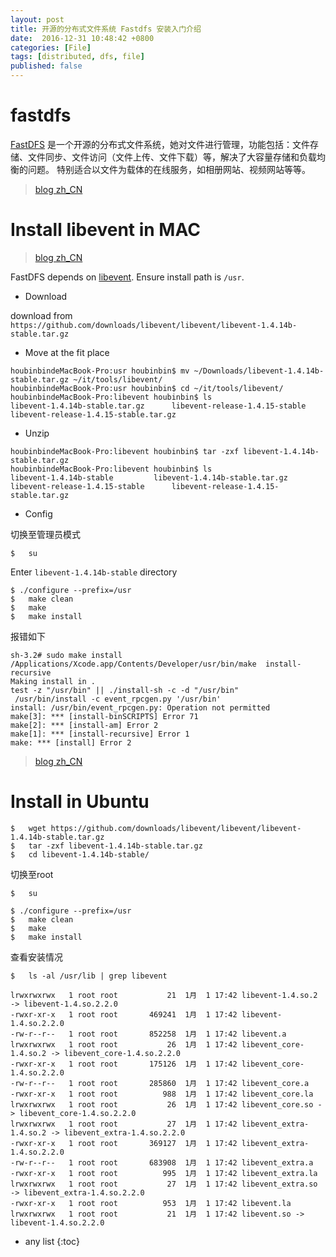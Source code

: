 ```yaml
---
layout: post
title: 开源的分布式文件系统 Fastdfs 安装入门介绍
date:  2016-12-31 10:48:42 +0800
categories: [File]
tags: [distributed, dfs, file]
published: false
---
```


# fastdfs

[FastDFS](https://www.oschina.net/p/fastdfs) 是一个开源的分布式文件系统，她对文件进行管理，功能包括：文件存储、文件同步、文件访问（文件上传、文件下载）等，解决了大容量存储和负载均衡的问题。
特别适合以文件为载体的在线服务，如相册网站、视频网站等等。

> [blog zh_CN](http://blog.csdn.net/poechant/article/details/6977407)


# Install libevent in MAC

> [blog zh_CN](http://soartju.iteye.com/blog/803477)

FastDFS depends on [libevent](http://libevent.org/). Ensure install path is ```/usr```.

- Download

download from ```https://github.com/downloads/libevent/libevent/libevent-1.4.14b-stable.tar.gz```

- Move at the fit place

```
houbinbindeMacBook-Pro:usr houbinbin$ mv ~/Downloads/libevent-1.4.14b-stable.tar.gz ~/it/tools/libevent/
houbinbindeMacBook-Pro:usr houbinbin$ cd ~/it/tools/libevent/
houbinbindeMacBook-Pro:libevent houbinbin$ ls
libevent-1.4.14b-stable.tar.gz		libevent-release-1.4.15-stable		libevent-release-1.4.15-stable.tar.gz
```

- Unzip

```
houbinbindeMacBook-Pro:libevent houbinbin$ tar -zxf libevent-1.4.14b-stable.tar.gz
houbinbindeMacBook-Pro:libevent houbinbin$ ls
libevent-1.4.14b-stable			libevent-1.4.14b-stable.tar.gz		libevent-release-1.4.15-stable		libevent-release-1.4.15-stable.tar.gz
```


- Config

切换至管理员模式

```
$   su
```

Enter ```libevent-1.4.14b-stable``` directory

```
$ ./configure --prefix=/usr
$   make clean
$   make
$   make install
```

报错如下

```
sh-3.2# sudo make install
/Applications/Xcode.app/Contents/Developer/usr/bin/make  install-recursive
Making install in .
test -z "/usr/bin" || ./install-sh -c -d "/usr/bin"
 /usr/bin/install -c event_rpcgen.py '/usr/bin'
install: /usr/bin/event_rpcgen.py: Operation not permitted
make[3]: *** [install-binSCRIPTS] Error 71
make[2]: *** [install-am] Error 2
make[1]: *** [install-recursive] Error 1
make: *** [install] Error 2
```

> [blog zh_CN](http://blog.csdn.net/dreamderekwq/article/details/52507202)

# Install in Ubuntu

```
$   wget https://github.com/downloads/libevent/libevent/libevent-1.4.14b-stable.tar.gz
$   tar -zxf libevent-1.4.14b-stable.tar.gz
$   cd libevent-1.4.14b-stable/
```

切换至root

```
$   su
```

```
$ ./configure --prefix=/usr
$   make clean
$   make
$   make install
```

查看安装情况

```
$   ls -al /usr/lib | grep libevent

lrwxrwxrwx   1 root root           21  1月  1 17:42 libevent-1.4.so.2 -> libevent-1.4.so.2.2.0
-rwxr-xr-x   1 root root       469241  1月  1 17:42 libevent-1.4.so.2.2.0
-rw-r--r--   1 root root       852258  1月  1 17:42 libevent.a
lrwxrwxrwx   1 root root           26  1月  1 17:42 libevent_core-1.4.so.2 -> libevent_core-1.4.so.2.2.0
-rwxr-xr-x   1 root root       175126  1月  1 17:42 libevent_core-1.4.so.2.2.0
-rw-r--r--   1 root root       285860  1月  1 17:42 libevent_core.a
-rwxr-xr-x   1 root root          988  1月  1 17:42 libevent_core.la
lrwxrwxrwx   1 root root           26  1月  1 17:42 libevent_core.so -> libevent_core-1.4.so.2.2.0
lrwxrwxrwx   1 root root           27  1月  1 17:42 libevent_extra-1.4.so.2 -> libevent_extra-1.4.so.2.2.0
-rwxr-xr-x   1 root root       369127  1月  1 17:42 libevent_extra-1.4.so.2.2.0
-rw-r--r--   1 root root       683908  1月  1 17:42 libevent_extra.a
-rwxr-xr-x   1 root root          995  1月  1 17:42 libevent_extra.la
lrwxrwxrwx   1 root root           27  1月  1 17:42 libevent_extra.so -> libevent_extra-1.4.so.2.2.0
-rwxr-xr-x   1 root root          953  1月  1 17:42 libevent.la
lrwxrwxrwx   1 root root           21  1月  1 17:42 libevent.so -> libevent-1.4.so.2.2.0
```


* any list
{:toc}